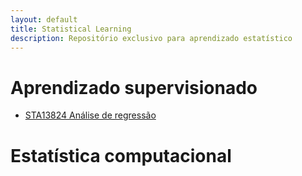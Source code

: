 ```yaml
---
layout: default
title: Statistical Learning
description: Repositório exclusivo para aprendizado estatístico
---
```



# Aprendizado supervisionado

  * [STA13824 Análise de regressão](https://bit.ly/3jvVHvg)





# Estatística computacional

